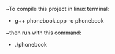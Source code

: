 ~To compile this project in linux terminal:
-    g++ phonebook.cpp -o phonebook

~then run with this command:
-    ./phonebook
